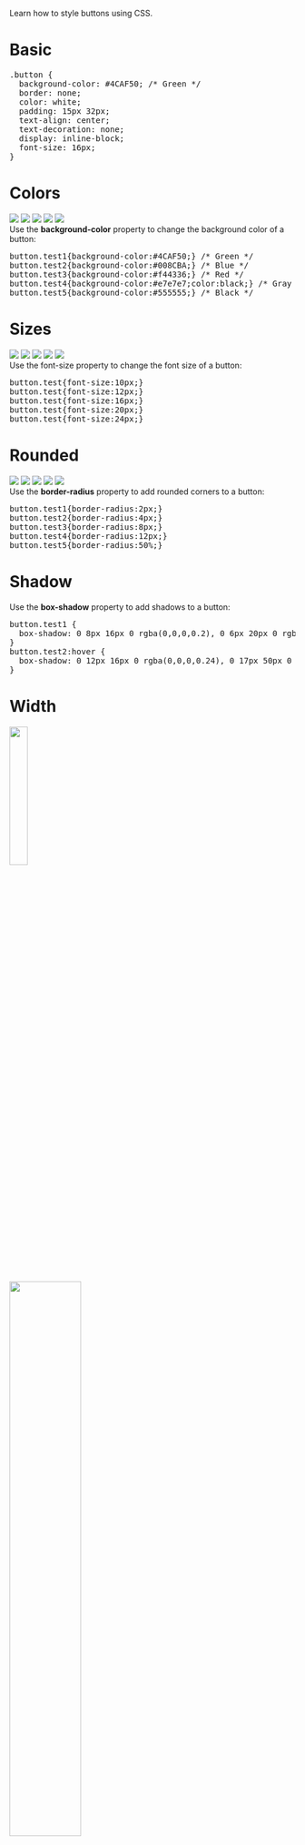 Learn how to style buttons using CSS.
<h1>Basic</h1>
<pre>
.button {
  background-color: #4CAF50; /* Green */
  border: none;
  color: white;
  padding: 15px 32px;
  text-align: center;
  text-decoration: none;
  display: inline-block;
  font-size: 16px;
}
</pre>
<h1>Colors</h1>
<img src="https://i.imgur.com/9qvCjCW.png">
<img src="https://i.imgur.com/HLTe5Ae.png">
<img src="https://i.imgur.com/kRqjUyZ.png">
<img src="https://i.imgur.com/3JvXzan.png">
<img src="https://i.imgur.com/3dJzFVt.png">
<br>
Use the <b>background-color</b> property to change the background color of a button:
<pre>
button.test1{background-color:#4CAF50;} /* Green */
button.test2{background-color:#008CBA;} /* Blue */
button.test3{background-color:#f44336;} /* Red */
button.test4{background-color:#e7e7e7;color:black;} /* Gray */
button.test5{background-color:#555555;} /* Black */
</pre>
<h1>Sizes</h1>
<img src="https://i.imgur.com/jZIsNGM.png">
<img src="https://i.imgur.com/4UxZs5V.png">
<img src="https://i.imgur.com/Kt2eHb0.png">
<img src="https://i.imgur.com/T7vaFYP.png">
<img src="https://i.imgur.com/Sz0M8SB.png">
<br>
Use the font-size property to change the font size of a button:
<pre>
button.test{font-size:10px;}
button.test{font-size:12px;}
button.test{font-size:16px;}
button.test{font-size:20px;}
button.test{font-size:24px;}
</pre>
<h1>Rounded</h1>
<img src="https://i.imgur.com/o4r62lP.png">
<img src="https://i.imgur.com/44VITl2.png">
<img src="https://i.imgur.com/B3SG3E1.png">
<img src="https://i.imgur.com/bZexhdq.png">
<img src="https://i.imgur.com/fM81Yeg.png">
<br>
Use the <b>border-radius</b> property to add rounded corners to a button:
<pre>
button.test1{border-radius:2px;}
button.test2{border-radius:4px;}
button.test3{border-radius:8px;}
button.test4{border-radius:12px;}
button.test5{border-radius:50%;}
</pre>
<h1>Shadow</h1>
Use the <b>box-shadow</b> property to add shadows to a button:
<pre>
button.test1 {
  box-shadow: 0 8px 16px 0 rgba(0,0,0,0.2), 0 6px 20px 0 rgba(0,0,0,0.19);
}
button.test2:hover {
  box-shadow: 0 12px 16px 0 rgba(0,0,0,0.24), 0 17px 50px 0 rgba(0,0,0,0.19);
}
</pre>
<h1>Width</h1>
<img src="https://i.imgur.com/od9qsb3.png" width="25%">
<br>
<img src="https://i.imgur.com/y2awTvT.png" width="50%">
<img src="https://i.imgur.com/qxGvFji.png" width="100%">
<br>
By default, the size of the button is determined by its text content (as wide as its content). Use the width property to change the width of a button:
<pre>
button.test1{width:250px;}
button.test2{width:50%;}
button.test3{width:100%;}
</pre>
<h1>Button on Image</h1>
<img src="https://i.imgur.com/TexuWPt.png">
<h1>Disabled Buttons</h1>
The <b>readonly</b> attribute is a boolean attribute. 
<br>
When present, it specifies that an input field or textarea is read-only. 
<br>
A read-only field cannot be modified (however, a user can tab to it, highlight it, and copy the text from it). 
<br>
The <b>readonly</b> attribute can be set to keep a user from changing the value until some other conditions have been met (like selecting a checkbox, etc.). Then, a JavaScript can remove the readonly value, and make the input field editable.
<pre>&lt;input type="text" id="text" name="text" value="Hello" readonly&gt;</pre>
